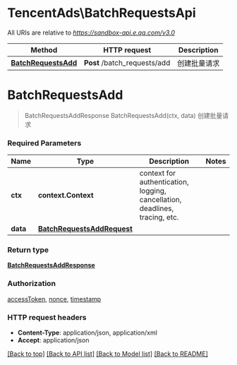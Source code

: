 # TencentAds\BatchRequestsApi

All URIs are relative to *https://sandbox-api.e.qq.com/v3.0*

Method | HTTP request | Description
------------- | ------------- | -------------
[**BatchRequestsAdd**](BatchRequestsApi.md#BatchRequestsAdd) | **Post** /batch_requests/add | 创建批量请求


# **BatchRequestsAdd**
> BatchRequestsAddResponse BatchRequestsAdd(ctx, data)
创建批量请求

### Required Parameters

Name | Type | Description  | Notes
------------- | ------------- | ------------- | -------------
 **ctx** | **context.Context** | context for authentication, logging, cancellation, deadlines, tracing, etc.
  **data** | [**BatchRequestsAddRequest**](BatchRequestsAddRequest.md)|  | 

### Return type

[**BatchRequestsAddResponse**](BatchRequestsAddResponse.md)

### Authorization

[accessToken](../README.md#accessToken), [nonce](../README.md#nonce), [timestamp](../README.md#timestamp)

### HTTP request headers

 - **Content-Type**: application/json, application/xml
 - **Accept**: application/json

[[Back to top]](#) [[Back to API list]](../README.md#documentation-for-api-endpoints) [[Back to Model list]](../README.md#documentation-for-models) [[Back to README]](../README.md)

